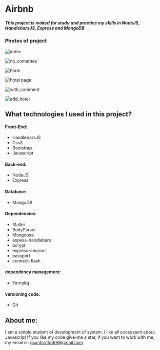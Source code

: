 # Airbnb

##### This project is maked for study and practice my skills in NodeJS, HandlebarsJS, Express and MongoDB

### Photos of project

![index](https://user-images.githubusercontent.com/45046288/66775521-95604780-ee9a-11e9-8897-82c782d69678.jpg)

![no_comentes](https://user-images.githubusercontent.com/45046288/66775665-f38d2a80-ee9a-11e9-9c53-f9100acbdd3b.jpg)

![Form](https://user-images.githubusercontent.com/45046288/66776011-cdb45580-ee9b-11e9-927f-c6b081d89857.jpg)

![hotel page](https://user-images.githubusercontent.com/45046288/66776077-f50b2280-ee9b-11e9-86cb-94c7540d6ca2.jpg)

![with_comment](https://user-images.githubusercontent.com/45046288/66776097-00f6e480-ee9c-11e9-83f2-5e16269fe519.jpg)

![add_hotel](https://user-images.githubusercontent.com/45046288/66776140-18ce6880-ee9c-11e9-93e9-04d08c3634eb.jpg)


## What technologies I used in this project?

#### Front-End:
- HandlebarsJS
- Css3
- Bootstrap
- Javascript

#### Back-end:
- NodeJS
- Express

#### Database:
- MongoDB

#### Dependencies:
- Multer
- BodyParser
- Mongoose
- expess-handlebars
- bcrypt
- express-session
- passport
- connect-flash

#### dependency management:
- Yarnpkg

#### versioning code:
- Git 


## About me:
I am a simple student of development of system, I like all ecosystem about Javascript 
If you like my code give-me a star, if you want to work with me, my email is:
gsantos15569@gmail.com

